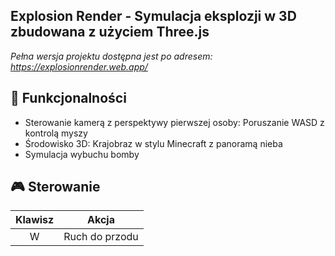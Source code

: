 ## **Explosion Render** - Symulacja eksplozji w 3D zbudowana z użyciem Three.js
*Pełna wersja projektu dostępna jest po adresem: https://explosionrender.web.app/*
## **🎯 Funkcjonalności**
- Sterowanie kamerą z perspektywy pierwszej osoby: Poruszanie WASD z kontrolą myszy 
- Środowisko 3D: Krajobraz w stylu Minecraft z panoramą nieba
- Symulacja wybuchu bomby
## **🎮 Sterowanie**
|Klawisz|Akcja|
|:------:|:---------:|
|W|Ruch do przodu|
